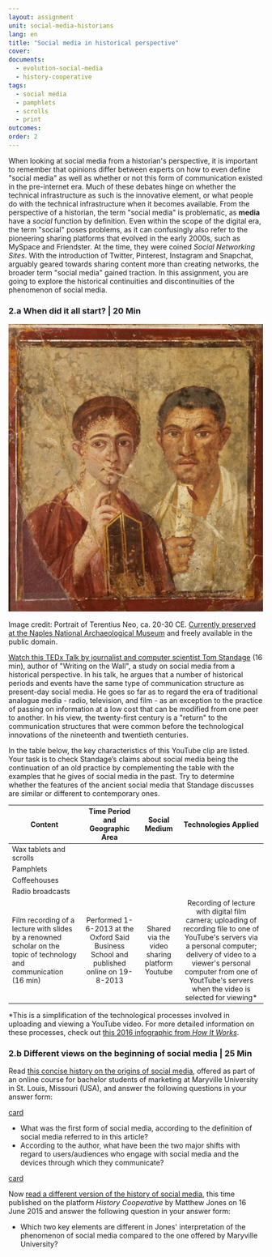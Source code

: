 ```yaml
---
layout: assignment
unit: social-media-historians
lang: en
title: "Social media in historical perspective"
cover:
documents:
  - evolution-social-media
  - history-cooperative
tags:
  - social media
  - pamphlets
  - scrolls
  - print
outcomes:
order: 2
---
```

When looking at social media from a historian's perspective, it is important to remember that opinions differ between experts on how to even define "social media" as well as  whether or not this form of communication existed in the pre-internet era. Much of these debates hinge on whether the technical infrastructure as such is the innovative element, or what people do with the technical infrastructure when it becomes available. From the perspective of a historian, the term "social media" is problematic, as **media** have a _social_ function by definition. Even within the scope of the digital era, the term "social" poses problems, as it can confusingly also refer to the pioneering sharing platforms that evolved in the early 2000s, such as MySpace and Friendster. At the time, they were coined _Social Networking Sites_. With the introduction of Twitter, Pinterest, Instagram and Snapchat, arguably geared towards sharing content more than creating networks, the broader term "social media" gained traction. In this assignment, you are going to explore the historical continuities and discontinuities of the phenomenon of social media.

<!-- more -->
<!-- briefing-student -->

### 2.a When did it all start? | 20 Min
<!-- section-contents -->
![romans](../../assets/images/social-media/romans.png)


Image credit: Portrait of Terentius Neo, ca. 20-30 CE. [Currently preserved at the Naples National Archaeological Museum](https://www.museoarcheologiconapoli.it/en/room-and-sections-of-the-exhibition/frescoes/) and freely available in the public domain.

[Watch this TEDx Talk by journalist and computer scientist Tom Standage](https://youtu.be/ixsridS3qVs) (16 min), author of "Writing on the Wall", a study on social media from a historical perspective. In his talk, he argues that a number of historical periods and events have the same type of communication structure as present-day social media. He goes so far as to regard the era of traditional analogue media - radio, television, and film - as an exception to the practice of passing on information at a low cost that can be modified from one peer to another. In his view, the twenty-first century is a "return" to the communication structures that were common before the technological innovations of the nineteenth and twentieth centuries.

In the table below, the key characteristics of this YouTube clip are listed. Your task is to check Standage’s claims about social media being the continuation of an old practice by complementing the table with the examples that he gives of social media in the past. Try to determine whether the features of the ancient social media that Standage discusses are similar or different to contemporary ones.

| Content | Time Period and Geographic Area | Social Medium | Technologies Applied |
| ------- |:-------------------------------:|:-------------:|:--------------------:|
| Wax tablets and scrolls	|  |  |  |
| Pamphlets |  |  |  |
| Coffeehouses |  |  |  |
| Radio broadcasts |  |  |  |
| Film recording of a lecture with slides by a renowned scholar on the topic of technology and communication (16 min)  | Performed 1-6-2013 at the Oxford Said Business School and published online on 19-8-2013 | Shared via the video sharing platform Youtube  | Recording of lecture with digital film camera; uploading of recording file to one of YouTube's servers via a personal computer; delivery of video to a viewer's personal computer from one of YoutTube's servers when the video is selected for viewing* |




*This is a simplification of the technological processes involved in uploading and viewing a YouTube video. For more detailed information on these processes, check out [this 2016 infographic from _How It Works_](https://www.howitworksdaily.com/wp-content/uploads/2016/04/How-YouTube-works-1024x891.jpg).

<!-- section -->

### 2.b Different views on the beginning of social media | 25 Min
<!-- section-contents -->
Read [this concise history on the origins of social media](https://online.maryville.edu/blog/evolution-social-media/), offered as part of an online course for bachelor students of marketing at Maryville University in St. Louis, Missouri (USA), and answer the following questions in your answer form:

[card](evolution-social-media)

- What was the first form of social media, according to the definition of social media referred to in this article?
- According to the author, what have been the two major shifts with regard to users/audiences who engage with social media and the devices through which they communicate?

[card](history-cooperative)

Now [read a different version of the history of social media](https://historycooperative.org/the-history-of-social-media/), this time published on the platform _History Cooperative_ by Matthew Jones on 16 June 2015 and answer the following question in your answer form:

- Which two key elements are different in Jones' interpretation of the phenomenon of social media compared to the one offered by Maryville University?

<!-- briefing-teacher -->
